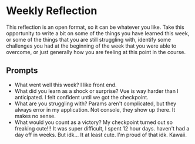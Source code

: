 # Weekly Reflection
This reflection is an open format, so it can be whatever you like. Take this opportunity to write a bit on some of the things you have learned this week, or some of the things that you are still struggling with, identify some challenges you had at the beginning of the week that you were able to overcome, or just generally how you are feeling at this point in the course.

## Prompts
- What went well this week?
I like front end.
- What did you learn as a shock or surprise?
Vue is way harder than I anticipated. I felt confident until we got the checkpoint.
- What are you struggling with?
Params aren't complicated, but they always error in my application. Not console, they show up there. It makes no sense.
- What would you count as a victory?
My checkpoint turned out so freaking cute!!! It was super difficult, I spent 12 hour days. haven't had a day off in weeks. But idk... It at least cute. I'm proud of that idk. Kawaii.